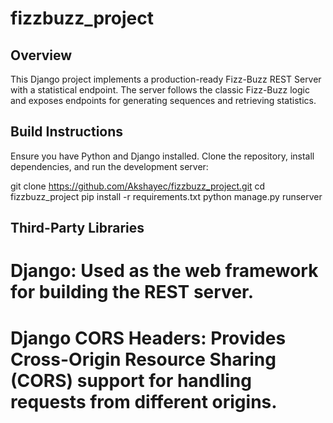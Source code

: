 # fizzbuzz_project

## Overview

This Django project implements a production-ready Fizz-Buzz REST Server with a statistical endpoint. The server follows the classic Fizz-Buzz logic and exposes endpoints for generating sequences and retrieving statistics.

## Build Instructions

Ensure you have Python and Django installed. Clone the repository, install dependencies, and run the development server:


git clone https://github.com/Akshayec/fizzbuzz_project.git
cd fizzbuzz_project
pip install -r requirements.txt
python manage.py runserver


## Third-Party Libraries
# Django: Used as the web framework for building the REST server.
# Django CORS Headers: Provides Cross-Origin Resource Sharing (CORS) support for handling requests from different origins.
